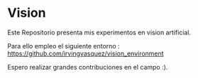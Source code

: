 # Vision

Este Repositorio presenta mis experimentos en vision artificial.

Para ello empleo el siguiente entorno : https://github.com/irvingvasquez/vision_environment 

Espero realizar grandes contribuciones en el campo :).
